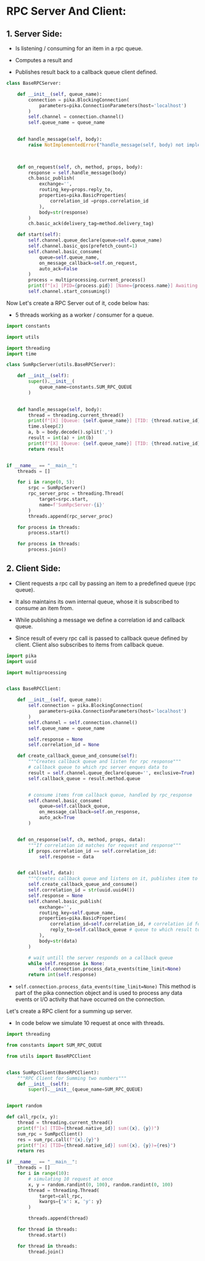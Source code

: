 # RPC Server And Client:


## 1. Server Side:

- Is listening / consuming for an item in a rpc queue.

- Computes a result and

- Publishes result back to a callback queue client defined.


```python
class BaseRPCServer:

    def __init__(self, queue_name):
        connection = pika.BlockingConnection(
            parameters=pika.ConnectionParameters(host='localhost')
        )
        self.channel = connection.channel()
        self.queue_name = queue_name

    
    def handle_message(self, body):
        raise NotImplementedError("handle_message(self, body) not implemented.")

    

    def on_request(self, ch, method, props, body):
        response = self.handle_message(body)
        ch.basic_publish(
            exchange='',
            routing_key=props.reply_to,
            properties=pika.BasicProperties(
                correlation_id =props.correlation_id
            ),
            body=str(response)
        )
        ch.basic_ack(delivery_tag=method.delivery_tag)

    def start(self):
        self.channel.queue_declare(queue=self.queue_name)
        self.channel.basic_qos(prefetch_count=1)
        self.channel.basic_consume(
            queue=self.queue_name,
            on_message_callback=self.on_request,
            auto_ack=False
        )
        process = multiprocessing.current_process()
        print(f"[x] [PID={process.pid}] [Name={process.name}] Awaiting RPC requests on queue: {self.queue_name}")
        self.channel.start_consuming()
```

Now Let's create a RPC Server out of it, code below has:
- 5 threads working as a worker / consumer for a queue.

```python
import constants

import utils

import threading
import time

class SumRpcServer(utils.BaseRPCServer):

    def __init__(self):
        super().__init__(
            queue_name=constants.SUM_RPC_QUEUE
        )

    
    def handle_message(self, body):
        thread = threading.current_thread()
        print(f"[X] [Queue: {self.queue_name}] [TID: {thread.native_id}] [Name={thread.name}] Recieved = {body.decode()}")
        time.sleep(2)
        a, b = body.decode().split(',')
        result = int(a) + int(b)
        print(f"[X] [Queue: {self.queue_name}] [TID: {thread.native_id}] [Name={thread.name}] [Data={body.decode()}] [Result = {result}]")
        return result


if __name__ == "__main__":
    threads = []

    for i in range(0, 5):
        srpc = SumRpcServer()
        rpc_server_proc = threading.Thread(
            target=srpc.start,
            name=f'SumRpcServer-{i}'
        )
        threads.append(rpc_server_proc)

    for process in threads:
        process.start()

    for process in threads:
        process.join()

```


## 2. Client Side:

- Client requests a rpc call by passing an item to a predefined queue (rpc queue). 

- It also maintains its own internal queue, whose it is subscribed to consume an item from.

- While publishing a message we define a correlation id and callback queue.

- Since result of every rpc call is passed to callback queue defined by client. Client also subscribes to items from callback queue.


```python
import pika
import uuid

import multiprocessing


class BaseRPCClient:

    def __init__(self, queue_name):
        self.connection = pika.BlockingConnection(
            parameters=pika.ConnectionParameters(host='localhost')
        )
        self.channel = self.connection.channel()
        self.queue_name = queue_name

        self.response = None
        self.correlation_id = None

    def create_callback_queue_and_consume(self):
        """Creates callback queue and listen for rpc response"""
        # callback queue to which rpc server enques data to
        result = self.channel.queue_declare(queue='', exclusive=True)
        self.callback_queue = result.method.queue


        # consume items from callback queue, handled by rpc_response
        self.channel.basic_consume(
            queue=self.callback_queue,
            on_message_callback=self.on_response,
            auto_ack=True
        )


    def on_response(self, ch, method, props, data):
        """If correlation id matches for request and response"""
        if props.correlation_id == self.correlation_id:
            self.response = data


    def call(self, data):
        """Creates callback queue and listens on it, publishes item to rpc queue """
        self.create_callback_queue_and_consume()
        self.correlation_id = str(uuid.uuid4())
        self.response = None
        self.channel.basic_publish(
            exchange='',
            routing_key=self.queue_name,
            properties=pika.BasicProperties(
                correlation_id=self.correlation_id, # correlation id for request response tracking purpose
                reply_to=self.callback_queue # queue to which result to be enqued to, specified by client during message publish
            ),
            body=str(data)
        )

        # wait untill the server responds on a callback queue
        while self.response is None:
            self.connection.process_data_events(time_limit=None)
        return int(self.response)
```

- ``self.connection.process_data_events(time_limit=None)`` This method is part of the pika connection object and is used to process any data events or I/O activity that have occurred on the connection.

Let's create a RPC client for a summing up server.
- In code below we simulate 10 request at once with threads.

```python
import threading

from constants import SUM_RPC_QUEUE

from utils import BaseRPCClient


class SumRpcClient(BaseRPCClient):
    """RPC Client for Summing two numbers"""
    def __init__(self):
        super().__init__(queue_name=SUM_RPC_QUEUE)


import random

def call_rpc(x, y):
    thread = threading.current_thread()
    print(f"[x] [TID={thread.native_id}] sum({x}, {y})")
    sum_rpc = SumRpcClient()
    res = sum_rpc.call(f"{x},{y}")
    print(f"[x] [TID={thread.native_id}] sum({x}, {y})={res}")
    return res

if __name__ == "__main__":
    threads = []
    for i in range(10):
        # simulating 10 request at once
        x, y = random.randint(0, 100), random.randint(0, 100)
        thread = threading.Thread(
            target=call_rpc,
            kwargs={'x': x, 'y': y}
        )

        threads.append(thread)

    for thread in threads:
        thread.start()

    for thread in threads:
        thread.join()

```
